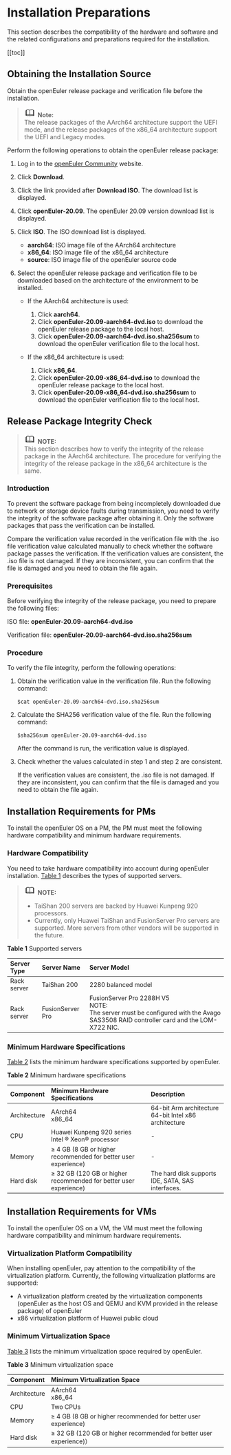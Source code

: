 # Installation Preparations

This section describes the compatibility of the hardware and software and the related configurations and preparations required for the installation.

[[toc]]

## Obtaining the Installation Source

Obtain the openEuler release package and verification file before the installation.

> ![](./public_sys-resources/icon-note.gif) **Note:**   
> The release packages of the AArch64 architecture support the UEFI mode, and the release packages of the x86\_64 architecture support the UEFI and Legacy modes.

Perform the following operations to obtain the openEuler release package:

1.  Log in to the  [openEuler Community](https://openeuler.org)  website.
2.  Click  **Download**. 
3.  Click the link provided after  **Download ISO**. The download list is displayed.
4.  Click  **openEuler-20.09**. The openEuler 20.09 version download list is displayed.
5.  Click  **ISO**. The ISO download list is displayed.
    -   **aarch64**: ISO image file of the AArch64 architecture
    -   **x86\_64**: ISO image file of the x86\_64 architecture
    -   **source**: ISO image file of the openEuler source code

6.  Select the openEuler release package and verification file to be downloaded based on the architecture of the environment to be installed.
    -   If the AArch64 architecture is used:
        1.  Click  **aarch64**.
        2.  Click  **openEuler-20.09-aarch64-dvd.iso**  to download the openEuler release package to the local host.
        3.  Click  **openEuler-20.09-aarch64-dvd.iso.sha256sum**  to download the openEuler verification file to the local host.

    -   If the x86\_64 architecture is used:
        1.  Click  **x86\_64**.
        2.  Click  **openEuler-20.09-x86\_64-dvd.iso**  to download the openEuler release package to the local host.
        3.  Click  **openEuler-20.09-x86\_64-dvd.iso.sha256sum**  to download the openEuler verification file to the local host.

## Release Package Integrity Check

>![](./public_sys-resources/icon-note.gif) **NOTE:**   
>This section describes how to verify the integrity of the release package in the AArch64 architecture. The procedure for verifying the integrity of the release package in the x86\_64 architecture is the same.  

### Introduction

To prevent the software package from being incompletely downloaded due to network or storage device faults during transmission, you need to verify the integrity of the software package after obtaining it. Only the software packages that pass the verification can be installed.

Compare the verification value recorded in the verification file with the .iso file verification value calculated manually to check whether the software package passes the verification. If the verification values are consistent, the .iso file is not damaged. If they are inconsistent, you can confirm that the file is damaged and you need to obtain the file again.

### Prerequisites

Before verifying the integrity of the release package, you need to prepare the following files:

ISO file:  **openEuler-20.09-aarch64-dvd.iso**

Verification file:  **openEuler-20.09-aarch64-dvd.iso.sha256sum**

### Procedure

To verify the file integrity, perform the following operations:

1.  Obtain the verification value in the verification file. Run the following command:

    ```
    $cat openEuler-20.09-aarch64-dvd.iso.sha256sum 
    ```

2.  Calculate the SHA256 verification value of the file. Run the following command:

    ```
    $sha256sum openEuler-20.09-aarch64-dvd.iso
    ```

    After the command is run, the verification value is displayed.

3.  Check whether the values calculated in step 1 and step 2 are consistent.

    If the verification values are consistent, the .iso file is not damaged. If they are inconsistent, you can confirm that the file is damaged and you need to obtain the file again.

## Installation Requirements for PMs

To install the openEuler OS on a PM, the PM must meet the following hardware compatibility and minimum hardware requirements.

### Hardware Compatibility

You need to take hardware compatibility into account during openEuler installation.  [Table 1](#table14948632047)  describes the types of supported servers.

>![](./public_sys-resources/icon-note.gif) **NOTE:**   
>
>-   TaiShan 200 servers are backed by Huawei Kunpeng 920 processors.  
>-   Currently, only Huawei TaiShan and FusionServer Pro servers are supported. More servers from other vendors will be supported in the future.  

**Table  1**  Supported servers

| Server Type   | Server Name  |Server Model  |
|:---  |:----  |:----  |
| Rack server | TaiShan 200|2280 balanced model |
| Rack server | FusionServer Pro |FusionServer Pro 2288H V5<br/>NOTE: <br/>The server must be configured with the Avago SAS3508 RAID controller card and the LOM-X722 NIC.|

### Minimum Hardware Specifications

[Table 2](#tff48b99c9bf24b84bb602c53229e2541)  lists the minimum hardware specifications supported by openEuler.

**Table  2**  Minimum hardware specifications

|  Component   | Minimum Hardware Specifications  |Description |
|:---  |:----  |:----  |
| Architecture | AArch64<br/> x86_64|64-bit Arm architecture<br/>64-bit Intel x86 architecture |
| CPU | Huawei Kunpeng 920 series<br/>Intel ® Xeon® processor|- |
| Memory | ≥ 4 GB (8 GB or higher recommended for better user experience)|- |
| Hard disk | ≥ 32 GB (120 GB or higher recommended for better user experience) | The hard disk supports IDE, SATA, SAS interfaces.|


## Installation Requirements for VMs

To install the openEuler OS on a VM, the VM must meet the following hardware compatibility and minimum hardware requirements.

### Virtualization Platform Compatibility

When installing openEuler, pay attention to the compatibility of the virtualization platform. Currently, the following virtualization platforms are supported:

-   A virtualization platform created by the virtualization components \(openEuler as the host OS and QEMU and KVM provided in the release package\) of openEuler
-   x86 virtualization platform of Huawei public cloud

### Minimum Virtualization Space

[Table 3](#tff48b99c9bf24b84bb602c53229e2541)  lists the minimum virtualization space required by openEuler.

**Table  3**  Minimum virtualization space

|  Component   | Minimum Virtualization Space  |
|:---  |:----  |
| Architecture | AArch64<br/> x86_64|
| CPU | Two CPUs|
| Memory | ≥ 4 GB (8 GB or higher recommended for better user experience)|
| Hard disk | ≥ 32 GB (120 GB or higher recommended for better user experience)）|


















